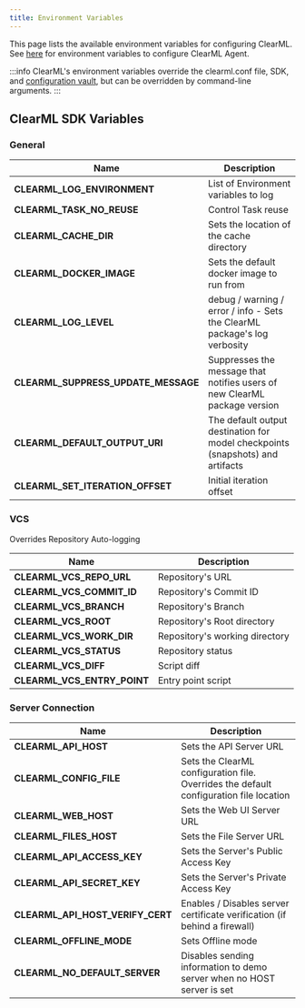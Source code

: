 ```yaml
---
title: Environment Variables
---
```


This page lists the available environment variables for configuring ClearML. See [here](../clearml_agent/clearml_agent_env_var.md)
for environment variables to configure ClearML Agent. 

:::info
ClearML's environment variables override the clearml.conf file, SDK, and [configuration vault](../webapp/webapp_profile.md#configuration-vault), 
but can be overridden by command-line arguments. 
:::

## ClearML SDK Variables

### General
|Name| Description                                                                    |
|---|--------------------------------------------------------------------------------|
|**CLEARML_LOG_ENVIRONMENT** | List of Environment variables to log                                           |
|**CLEARML_TASK_NO_REUSE** | Control Task reuse                                                             |
|**CLEARML_CACHE_DIR** | Sets the location of the cache directory                                       |
|**CLEARML_DOCKER_IMAGE** | Sets the default docker image to run from                                      |
|**CLEARML_LOG_LEVEL** | debug / warning / error / info - Sets the ClearML package's log verbosity      |
|**CLEARML_SUPPRESS_UPDATE_MESSAGE** | Suppresses the message that notifies users of new ClearML package version      |
|**CLEARML_DEFAULT_OUTPUT_URI** | The default output destination for model checkpoints (snapshots) and artifacts |
|**CLEARML_SET_ITERATION_OFFSET** | Initial iteration offset                                                   |

### VCS
Overrides Repository Auto-logging

|Name| Description                    |
|---|--------------------------------|
|**CLEARML_VCS_REPO_URL** | Repository's URL               |
|**CLEARML_VCS_COMMIT_ID** | Repository's Commit ID         |
|**CLEARML_VCS_BRANCH** | Repository's Branch            |
|**CLEARML_VCS_ROOT** | Repository's Root directory    |
|**CLEARML_VCS_WORK_DIR** | Repository's working directory |
|**CLEARML_VCS_STATUS** | Repository status              |
|**CLEARML_VCS_DIFF** | Script diff                    |
|**CLEARML_VCS_ENTRY_POINT** | Entry point script             |

### Server Connection
|Name|Description|
|---|---|
|**CLEARML_API_HOST** | Sets the API Server URL|
|**CLEARML_CONFIG_FILE** | Sets the ClearML configuration file. Overrides the default configuration file location|
|**CLEARML_WEB_HOST** | Sets the Web UI Server URL|
|**CLEARML_FILES_HOST** | Sets the File Server URL|
|**CLEARML_API_ACCESS_KEY** | Sets the Server's Public Access Key|
|**CLEARML_API_SECRET_KEY** | Sets the Server's Private Access Key|
|**CLEARML_API_HOST_VERIFY_CERT** | Enables / Disables server certificate verification (if behind a firewall)|
|**CLEARML_OFFLINE_MODE** | Sets Offline mode|
|**CLEARML_NO_DEFAULT_SERVER** | Disables sending information to demo server when no HOST server is set|

